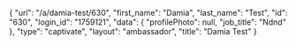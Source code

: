 {
    "url": "\/a\/damia-test\/630",
    "first_name": "Damia",
    "last_name": "Test",
    "id": "630",
    "login_id": "1759121",
    "data": {
        "profilePhoto": null,
        "job_title": "Ndnd"
    },
    "type": "captivate",
    "layout": "ambassador",
    "title": "Damia Test"
}